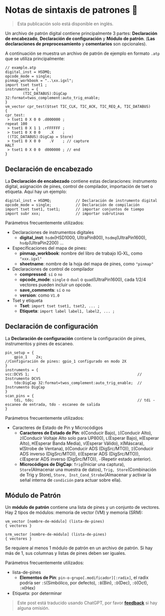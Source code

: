 # Notas de sintaxis de patrones 🚧

> Esta publicación solo está disponible en inglés.

Un archivo de patrón digital contiene principalmente 3 partes:
**Declaración de encabezado**, **Declaración de configuración** y **Módulo de patrón**. (**Las declaraciones de preprocesamiento** y **comentarios** son opcionales).

A continuación se muestra un archivo de patrón de ejemplo en formato `.atp` que se utiliza principalmente:

```atp
// example.atp
digital_inst = HSDMQ;
opcode_mode = single;
pinmap_workbook = "..\xx.igxl";
import tset tset1 ;
instruments = {
        (TIC_DATABUS):DigCap 32:format=twos_complement:auto_trig_enable;
}
vm_vector cpr_test($tset TIC_CLK, TIC_ACK, TIC_REQ_A, TIC_DATABUS)
{
cpr_test:
 > tset1 0 X 0 0 .d000000 ;
repeat 100
 > tset1 0 X 1 1 .rFFFFFF ;
 > tset1 0 X 0 0    .X    ;
 ((TIC_DATABUS):DigCap = Store)
 > tset1 0 X 0 0    .V 	  ; // capture
HALT
 > tset1 0 X 0 0  d000000 ; // end
}
```

## Declaración de encabezado

La **Declaración de encabezado** contiene estas declaraciones: instrumento digital, asignación de pines, control de compilador, importación de tset o etiqueta. Aquí hay un ejemplo:

```
digital_inst = HSDMQ;           // Declaración de instrumento digital
opcode_mode = single;           // Declaración de compilación
import tset tset1, tset1;       // importar conjuntos de tiempo
import subr xxx;                // importar subrutinas
```

Parámetros frecuentemente utilizados:

- Declaraciones de instrumentos digitales
  - **digital_inst**: `hsdm`(HSD1000, UltraPin800), `hsdmq`(UltraPin1600), `hsdp`(UltraPin2200) ...
- Especificaciones del mapa de pines:
  - **pinmap_workbook**: nombre del libro de trabajo IG‑XL, como `"xxx.igxl"`
  - **sheetname**: nombre de la hoja del mapa de pines, como `"pinmap"`
- Declaraciones de control de compilador
  - **compressed**: `sí` o `no`
  - **opcode_mode**: `single` o `dual` o `quad`(UltraPin1600), cada 1/2/4 vectores pueden incluir un opcode.
  - **save_comments**: `sí` o `no`
  - **version**: como `V1.0`
- Tset y etiqueta
  - **Tset**: `import tset tset1, tset2, ... ;`
  - **Etiqueta**: `import label label1, label2, ... ;`

## Declaración de configuración

La **Declaración de configuración** contiene la configuración de pines, instrumentos y pines de escaneo.

```
pin_setup = {
    gpio_1    2x;                                           //Configuración de pines: gpio_1 configurado en modo 2X
}
instruments = {
vcc:DCVS 1;                                                 // Instrumento DCVS
    tdo:DigCap 32:format=twos_complement:auto_trig_enable;  // Instrumento DigCap
}
scan_pins = {
    tdi, tdo;                                               // tdi - escaneo de entrada, tdo - escaneo de salida
}
```

Parámetros frecuentemente utilizados:

- Caracteres de Estado de Pin y Microcódigos
  - **Caracteres de Estado de Pin**: `0`(Conducir Bajo), `1`(Conducir Alto), `2`(Conducir Voltaje Alto solo para UP800), `L`(Esperar Bajo), `H`(Esperar Alto), `M`(Esperar Banda Media), `V`(Esperar Válido), `X`(Máscara), `W`(Strobe de Ventana), `D`(Conducir ADS (DigSrc/MTO)), `I`(Conducir ADS inverso (DigSrc/MTO)), `E`(Esperar ADS (DigSrc/MTO)), `C`(Esperar ADS inverso (DigSrc/MTO)), `-`(Repetir estado anterior).
  - **Microcódigos de DigCap**: `Trig`(Iniciar una captura), `Store`(Almacenar una muestra de datos), `Trig, Store`(Combinación de Trig y Store), `Store, Inst_Cond_Strobe`(Almacenar y activar la señal interna de `condición` para actuar sobre ella).

## Módulo de Patrón

Un **módulo de patrón** contiene una lista de pines y un conjunto de vectores. Hay 2 tipos de módulos: memoria de vector (VM) y memoria (SRM):

```
vm_vector [nombre-de-módulo] (lista-de-pines)
{ vectores }

srm_vector [nombre-de-módulo] (lista-de-pines)
{ vectores }
```

Se requiere al menos 1 módulo de patrón en un archivo de patrón. Si hay más de 1, sus columnas y listas de pines deben ser iguales.

Parámetros frecuentemente utilizados:

- lista-de-pines
  - **Elementos de Pin**: `pin-o-grupo[.modificador][:radix]`, el radix podría ser `:S`(Simbólico, por defecto), `:B`(Bin), `:D`(Dec), `:O`(Oct), `:H`(Hex)
- Etiqueta: por determinar

> Este post está traducido usando ChatGPT, por favor [**feedback**](https://github.com/linyuxuanlin/Wiki_MkDocs/issues/new) si hay alguna omisión.